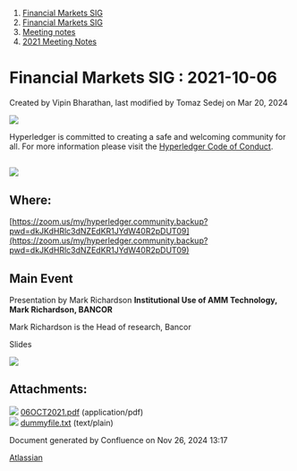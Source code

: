 1. [Financial Markets SIG](index.html)
2. [Financial Markets SIG](Financial-Markets-SIG_20545549.html)
3. [Meeting notes](Meeting-notes_20558268.html)
4. [2021 Meeting Notes](2021-Meeting-Notes_20547499.html)

# Financial Markets SIG : 2021-10-06

Created by Vipin Bharathan, last modified by Tomaz Sedej on Mar 20, 2024

![](https://wiki.hyperledger.org/download/attachments/2392771/welcome.png?version=2&modificationDate=1572450107000&api=v2)

Hyperledger is committed to creating a safe and welcoming community for all. For more information please visit the [Hyperledger Code of Conduct](https://lf-hyperledger.atlassian.net/wiki/spaces/HYP/pages/19595281/Hyperledger+Code+of+Conduct).

## ![](https://wiki.hyperledger.org/download/attachments/29034696/Antitrustnotice.png?version=1&modificationDate=1581695654000&api=v2)

## Where:

[https://zoom.us/my/hyperledger.community.backup?pwd=dkJKdHRlc3dNZEdKR1JYdW40R2pDUT09](https://zoom.us/my/hyperledger.community.backup?pwd=dkJKdHRlc3dNZEdKR1JYdW40R2pDUT09)

## Main Event

Presentation by Mark Richardson **Institutional Use of AMM Technology, Mark Richardson, BANCOR**

Mark Richardson is the Head of research, Bancor

Slides 

[![](attachments/thumbnails/20546880/20559586)](attachments/20546880/20559586.pdf)

## Attachments:

![](images/icons/bullet_blue.gif) [06OCT2021.pdf](attachments/20546880/20559586.pdf) (application/pdf)  
![](images/icons/bullet_blue.gif) [dummyfile.txt](attachments/20546880/20559584.txt) (text/plain)

Document generated by Confluence on Nov 26, 2024 13:17

[Atlassian](http://www.atlassian.com/)
